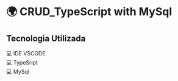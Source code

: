<h1> 🌍 CRUD_TypeScript with MySql </h1>

<h2>Tecnologia Utilizada</h2>
<p>
💻 IDE VSCODE</br>
💻 TypeSript </br>
💻 MySql</br>
</p>
